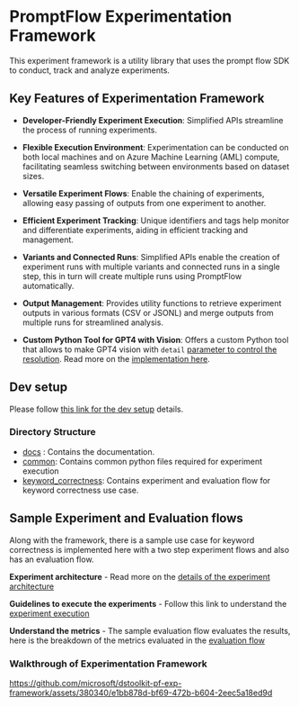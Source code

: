 # PromptFlow Experimentation Framework

This experiment framework is a utility library that uses the prompt flow SDK to conduct, track and analyze experiments.

## Key Features of Experimentation Framework

* **Developer-Friendly Experiment Execution**: Simplified APIs streamline the process of running experiments.

* **Flexible Execution Environment**: Experimentation can be conducted on both local machines and on Azure Machine Learning (AML) compute, facilitating seamless switching between environments based on dataset sizes.

* **Versatile Experiment Flows**: Enable the chaining of experiments, allowing easy passing of outputs from one experiment to another.

* **Efficient Experiment Tracking**: Unique identifiers and tags help monitor and differentiate experiments, aiding in efficient tracking and management.

* **Variants and Connected Runs**: Simplified APIs enable the creation of experiment runs with multiple variants and connected runs in a single step, this in turn will create multiple runs using PromptFlow automatically.

* **Output Management**: Provides utility functions to retrieve experiment outputs in various formats (CSV or JSONL) and merge outputs from multiple runs for streamlined analysis.

* **Custom Python Tool for GPT4 with Vision**: Offers a custom Python tool that allows to make GPT4 vision with `detail` [parameter to control the resolution](https://learn.microsoft.com/en-us/azure/ai-services/openai/how-to/gpt-with-vision?tabs=rest%2Csystem-assigned%2Cresource#detail-parameter-settings-in-image-processing-low-high-auto).  Read more on the [implementation here](https://github.com/microsoft/dstoolkit-pf-exp-framework/blob/main/docs/gpt4v_tooling.md#openai-process-custom-python-tool).

## Dev setup

Please follow [this link for the dev setup](./docs/dev-setup.md) details.

### Directory Structure

* [docs](./docs/) : Contains the documentation.
* [common](./common/): Contains common python files required for experiment execution
* [keyword_correctness](./keyword_correctness/): Contains experiment and evaluation flow for keyword correctness use case. 

## Sample Experiment and Evaluation flows

Along with the framework, there is a sample use case for keyword correctness is implemented here with a two step experiment flows and also has an evaluation flow.

**Experiment architecture** - Read more on the [details of the experiment architecture](./docs/experiment_details.md)

**Guidelines to execute the experiments** - Follow this link to understand the [experiment execution](./docs/experiment_execution.md)

**Understand the metrics** - The sample evaluation flow evaluates the results, here is the breakdown of the metrics evaluated in the [evaluation flow](./docs/data_science_metrics.md)

### Walkthrough of Experimentation Framework

https://github.com/microsoft/dstoolkit-pf-exp-framework/assets/380340/e1bb878d-bf69-472b-b604-2eec5a18ed9d


